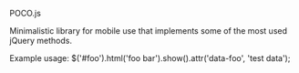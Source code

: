 POCO.js

Minimalistic library for mobile use that implements some of the most used jQuery methods.

Example usage:
$('#foo').html('foo bar').show().attr('data-foo', 'test data');

